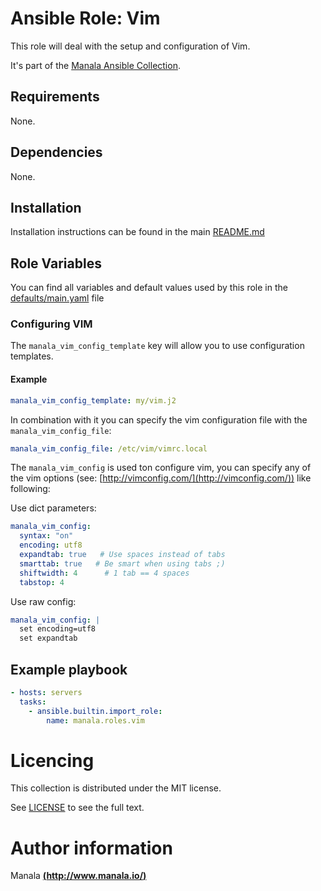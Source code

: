 # Ansible Role: Vim

This role will deal with the setup and configuration of Vim.

It's part of the [Manala Ansible Collection](https://galaxy.ansible.com/manala/roles).

## Requirements

None.

## Dependencies

None.

## Installation

Installation instructions can be found in the main [README.md](https://github.com/manala/ansible-roles/blob/main/README.md)

## Role Variables

You can find all variables and default values used by this role in the [defaults/main.yaml](./defaults/main.yaml) file

### Configuring VIM

The `manala_vim_config_template` key will allow you to use configuration templates.

#### Example

```yaml
manala_vim_config_template: my/vim.j2
```
In combination with it you can specify the vim configuration file with the `manala_vim_config_file`:

```yaml
manala_vim_config_file: /etc/vim/vimrc.local
```

The `manala_vim_config` is used ton configure vim, you can specify any of the vim options (see: [http://vimconfig.com/](http://vimconfig.com/)) like following:

Use dict parameters:
```yaml
manala_vim_config:
  syntax: "on"
  encoding: utf8
  expandtab: true   # Use spaces instead of tabs
  smarttab: true   # Be smart when using tabs ;)
  shiftwidth: 4      # 1 tab == 4 spaces
  tabstop: 4
```

Use raw config:
```yaml
manala_vim_config: |
  set encoding=utf8
  set expandtab
```

## Example playbook

```yaml
- hosts: servers
  tasks:
    - ansible.builtin.import_role:  
        name: manala.roles.vim
```

# Licencing

This collection is distributed under the MIT license.

See [LICENSE](https://opensource.org/licenses/MIT) to see the full text.

# Author information

Manala [**(http://www.manala.io/)**](http://www.manala.io)
